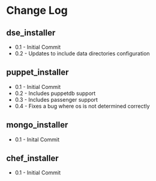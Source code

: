 Change Log
==========

dse_installer
-------------
* 0.1 - Initial Commit
* 0.2 - Updates to include data directories configuration

puppet_installer
----------------
* 0.1 - Initial Commit
* 0.2 - Includes puppetdb support
* 0.3 - Includes passenger support
* 0.4 - Fixes a bug where os is not determined correctly

mongo_installer
---------------
* 0.1 - Inital Commit

chef_installer
--------------
* 0.1 - Initial Commit

